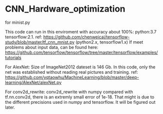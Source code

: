 # CNN_Hardware_optimization

for minist.py

This code can run in this enviroment with accuracy about 100%: python:3.7 tensorflow:2.1.
ref: https://github.com/chenweicai/tensorflow-study/blob/master/tf_cnn_mnist.py (python2.x, tensorflow1.x)
If meet problems about input data, can be found here: https://github.com/tensorflow/tensorflow/tree/master/tensorflow/examples/tutorials

For AlexNet:
Size of ImageNet2012 dateset is 146 Gb. In this code, only the net was established without reading real pictures and training.
ref: https://github.com/yqtaowhu/MachineLearning/blob/master/deep-learning/AlexNet/alexNet.py

For conv2d_rewrite:
conv2d_rewrite with numpy
compared with tf.nn.conv2d, there is an extremly small error of 1e-18.
That might is due to the different precisions used in numpy and tensorflow. 
It will be figured out later.

